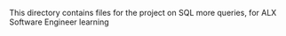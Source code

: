 This directory contains files for the project on SQL more queries, for ALX Software Engineer learning
